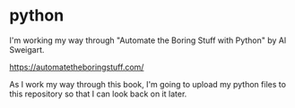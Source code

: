 # python

I'm working my way through "Automate the Boring Stuff with Python" by Al Sweigart. 

https://automatetheboringstuff.com/

As I work my way through this book, I'm going to upload my python files to this
repository so that I can look back on it later.
